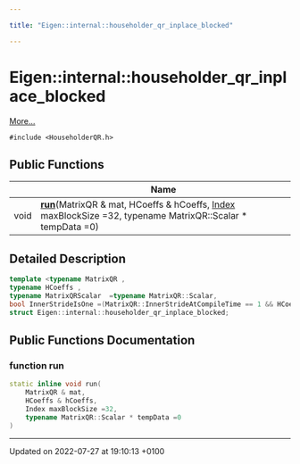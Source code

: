 ```yaml
---

title: "Eigen::internal::householder_qr_inplace_blocked"

---
```


# Eigen::internal::householder_qr_inplace_blocked



 [More...](#detailed-description)


`#include <HouseholderQR.h>`

## Public Functions

|                | Name           |
| -------------- | -------------- |
| void | **[run](http://example.org/classes/structeigen_1_1internal_1_1householder__qr__inplace__blocked/#function-run)**(MatrixQR & mat, HCoeffs & hCoeffs, <a href="http://example.org/namespaces/namespaceeigen/#typedef-index">Index</a> maxBlockSize =32, typename MatrixQR::Scalar * tempData =0) |

## Detailed Description

```cpp
template <typename MatrixQR ,
typename HCoeffs ,
typename MatrixQRScalar  =typename MatrixQR::Scalar,
bool InnerStrideIsOne =(MatrixQR::InnerStrideAtCompileTime == 1 && HCoeffs::InnerStrideAtCompileTime == 1)>
struct Eigen::internal::householder_qr_inplace_blocked;
```

## Public Functions Documentation

### function run

```cpp
static inline void run(
    MatrixQR & mat,
    HCoeffs & hCoeffs,
    Index maxBlockSize =32,
    typename MatrixQR::Scalar * tempData =0
)
```


-------------------------------

Updated on 2022-07-27 at 19:10:13 +0100